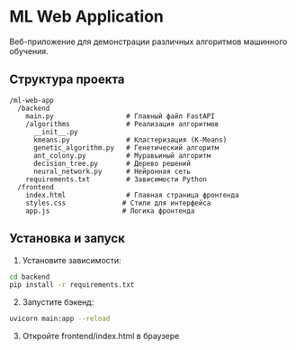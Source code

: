 # ML Web Application

Веб-приложение для демонстрации различных алгоритмов машинного обучения.

## Структура проекта

```
/ml-web-app
  /backend
    main.py                  # Главный файл FastAPI
    /algorithms              # Реализация алгоритмов
      __init__.py
      kmeans.py              # Кластеризация (K-Means)
      genetic_algorithm.py   # Генетический алгоритм
      ant_colony.py          # Муравьиный алгоритм
      decision_tree.py       # Дерево решений
      neural_network.py      # Нейронная сеть
    requirements.txt         # Зависимости Python
  /frontend
    index.html               # Главная страница фронтенда
    styles.css              # Стили для интерфейса
    app.js                  # Логика фронтенда
```

## Установка и запуск

1. Установите зависимости:
```bash
cd backend
pip install -r requirements.txt
```

2. Запустите бэкенд:
```bash
uvicorn main:app --reload
```

3. Откройте frontend/index.html в браузере 